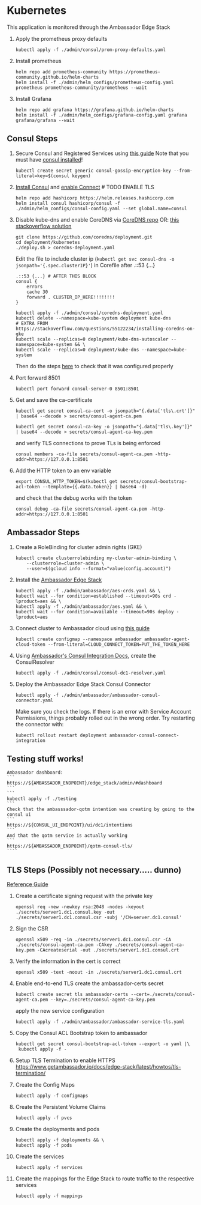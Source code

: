 # Kubernetes

This application is monitored through the Ambassador Edge Stack

1. Apply the prometheus proxy defaults
    ```
    kubectl apply -f ./admin/consul/prom-proxy-defaults.yaml
    ```


1. Install prometheus 
    ```
    helm repo add prometheus-community https://prometheus-community.github.io/helm-charts
    helm install -f ./admin/helm_configs/prometheus-config.yaml  prometheus prometheus-community/prometheus --wait
    ```

1. Install Grafana
    ```
    helm repo add grafana https://grafana.github.io/helm-charts
    helm install -f ./admin/helm_configs/grafana-config.yaml grafana grafana/grafana --wait
    ```

## Consul Steps

1. Secure Consul and Registered Services using [this guide](https://learn.hashicorp.com/tutorials/consul/kubernetes-secure-agents)
    Note that you must have [consul installed](https://www.consul.io/docs/install#precompiled-binaries)!
    ```
    kubectl create secret generic consul-gossip-encryption-key --from-literal=key=$(consul keygen)
    ```


1. [Install Consul](https://www.consul.io/docs/k8s/installation/install) and [enable Connect](https://www.consul.io/docs/k8s/service-sync) # TODO ENABLE TLS
    ```
    helm repo add hashicorp https://helm.releases.hashicorp.com
    helm install consul hashicorp/consul -f ./admin/helm_configs/consul-config.yaml --set global.name=consul
    ```


1. Disable kube-dns and enable CoreDNS via 
    [CoreDNS repo](https://github.com/coredns/deployment/tree/master/kubernetes)
    OR: [this stackoverflow solution](https://stackoverflow.com/questions/55122234/installing-coredns-on-gke)
    
    ```
    git clone https://github.com/coredns/deployment.git
    cd deployment/kubernetes
    ./deploy.sh > coredns-deployment.yaml
    ```
    Edit the file to include cluster ip (`kubectl get svc consul-dns -o jsonpath='{.spec.clusterIP}'`) in Corefile after .::53 {...}
    ```
    .::53 {...} # AFTER THIS BLOCK
    consul {
        errors
        cache 30
        forward . CLUSTER_IP_HERE!!!!!!!!
    }
    ```
    ```
    kubectl apply -f ./admin/consul/coredns-deployment.yaml
    kubectl delete --namespace=kube-system deployment kube-dns
    # EXTRA FROM https://stackoverflow.com/questions/55122234/installing-coredns-on-gke
    kubectl scale --replicas=0 deployment/kube-dns-autoscaler --namespace=kube-system && \
    kubectl scale --replicas=0 deployment/kube-dns --namespace=kube-system
    ```
    
    Then do the steps [here](https://www.consul.io/docs/k8s/dns#coredns-configuration) to check that it was configured properly

1. Port forward 8501
    ```
    kubectl port forward consul-server-0 8501:8501
    ```

1. Get and save the ca-certificate 
    ```
    kubectl get secret consul-ca-cert -o jsonpath="{.data['tls\.crt']}" | base64 --decode > secrets/consul-agent-ca.pem

    kubectl get secret consul-ca-key -o jsonpath="{.data['tls\.key']}" | base64 --decode > secrets/consul-agent-ca-key.pem
    ```

    and verify TLS connections to prove TLs is being enforced
    ```
    consul members -ca-file secrets/consul-agent-ca.pem -http-addr=https://127.0.0.1:8501
    ```

1. Add the HTTP token to an env variable 
    ```
    export CONSUL_HTTP_TOKEN=$(kubectl get secrets/consul-bootstrap-acl-token --template={{.data.token}} | base64 -d)
    ```
    and check that the debug works with the token 
    ```
    consul debug -ca-file secrets/consul-agent-ca.pem -http-addr=https://127.0.0.1:8501
    ```

## Ambassador Steps

1. Create a RoleBinding for cluster admin rights (GKE)
    ```
    kubectl create clusterrolebinding my-cluster-admin-binding \
        --clusterrole=cluster-admin \
        --user=$(gcloud info --format="value(config.account)")
    ```

1. Install the [Ambassador Edge Stack](https://www.getambassador.io/docs/edge-stack/latest/tutorials/getting-started/#1-installation)
    ```
    kubectl apply -f ./admin/ambassador/aes-crds.yaml && \
    kubectl wait --for condition=established --timeout=90s crd -lproduct=aes && \
    kubectl apply -f ./admin/ambassador/aes.yaml && \
    kubectl wait --for condition=available --timeout=90s deploy -lproduct=aes
    ```


1. Connect cluster to Ambassador cloud using [this guide](https://www.getambassador.io/docs/edge-stack/latest/tutorials/getting-started/#3-connect-your-cluster-to-ambassador-cloud)
    ```
    kubectl create configmap --namespace ambassador ambassador-agent-cloud-token --from-literal=CLOUD_CONNECT_TOKEN=PUT_THE_TOKEN_HERE
    ```

1. Using [Ambassador's Consul Integration Docs](https://www.getambassador.io/docs/edge-stack/latest/howtos/consul/), create the ConsulResolver
    ```
    kubectl apply -f ./admin/consul/consul-dc1-resolver.yaml
    ```

1. Deploy the Ambassador Edge Stack Consul Connector 
    ```
    kubectl apply -f ./admin/ambassador/ambassador-consul-connector.yaml
    ```

    Make sure you check the logs. If there is an error with Service Account Permissions, things probably rolled out in the wrong order. Try restarting the connector with:
    ```
    kubectl rollout restart deployment ambassador-consul-connect-integration
    ```

## Testing stuff works!
    Ambassador dashboard:
    ```
    https://${AMBASSADOR_ENDPOINT}/edge_stack/admin/#dashboard
    ```
    ```
    kubectl apply -f ./testing
    ```
    Check that the ambasssador-qotm intention was creating by going to the consul ui
    ```
    https://${CONSUL_UI_ENDPOINT}/ui/dc1/intentions
    ```
    And that the qotm service is actually working 
    ```
    https://${AMBASSADOR_ENDPOINT}/qotm-consul-tls/
    ````

## TLS Steps (Possibly not necessary..... dunno)
[Reference Guide](https://learn.hashicorp.com/tutorials/consul/tls-encryption-secure)
1. Create a certificate signing request with the private key
    ```
    openssl req -new -newkey rsa:2048 -nodes -keyout ./secrets/server1.dc1.consul.key -out ./secrets/server1.dc1.consul.csr -subj '/CN=server.dc1.consul'
    ```

1. Sign the CSR
    ```
    openssl x509 -req -in ./secrets/server1.dc1.consul.csr -CA ./secrets/consul-agent-ca.pem -CAkey ./secrets/consul-agent-ca-key.pem -CAcreateserial -out ./secrets/server1.dc1.consul.crt
    ```

1. Verify the information in the cert is correct
    ```
    openssl x509 -text -noout -in ./secrets/server1.dc1.consul.crt
    ```

1. Enable end-to-end TLS
    create the ambassador-certs secret
    ```
    kubectl create secret tls ambassador-certs --cert=./secrets/consul-agent-ca.pem --key=./secrets/consul-agent-ca-key.pem
    ```
    apply the new service configuration
    ```
    kubectl apply -f ./admin/ambassador/ambassador-service-tls.yaml
    ```

1. Copy the Consul ACL Bootstrap token to ambassador
    ```
    kubectl get secret consul-bootstrap-acl-token --export -o yaml |\
     kubectl apply -f -
    ```

1. Setup TLS Termination to enable HTTPS
    https://www.getambassador.io/docs/edge-stack/latest/howtos/tls-termination/

1. Create the Config Maps 
    ```
    kubectl apply -f configmaps
    ```

1. Create the Persistent Volume Claims
    ```
    kubectl apply -f pvcs 
    ``` 

1. Create the deployments and pods
    ```
    kubectl apply -f deployments && \
    kubectl apply -f pods
    ```

1. Create the services
    ```
    kubectl apply -f services
    ```

1. Create the mappings for the Edge Stack to route traffic to the respective services
    ```
    kubectl apply -f mappings
    ```
